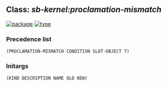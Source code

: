 ## Class: ***sb-kernel:proclamation-mismatch***
[![package](https://img.shields.io/badge/Package-SB--KERNEL-5f9ea0.svg?style=social&colorA=999999)](../) [![type](https://img.shields.io/badge/Type-Class-5f9ea0.svg?style=social&colorA=999999)](../#class) 
### Precedence list
```
(PROCLAMATION-MISMATCH CONDITION SLOT-OBJECT T)
```
### Initargs
```
(KIND DESCRIPTION NAME OLD NEW)
```
